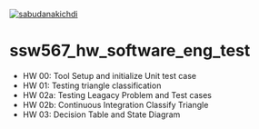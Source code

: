 [![sabudanakichdi](https://circleci.com/gh/sabudanakichdi/ssw567_hw_software_eng_test.svg?style=svg&circle-token=3c441fad2b414157223abaaf301b78cdf279cf8b)](https://circleci.com/gh/sabudanakichdi/ssw567_hw_software_eng_test)

# ssw567_hw_software_eng_test
- HW 00: Tool Setup and initialize Unit test case
- HW 01: Testing triangle classification
- HW 02a: Testing Leagacy Problem and Test cases
- HW 02b: Continuous Integration Classify Triangle
- HW 03: Decision Table and State Diagram